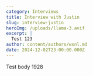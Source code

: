 ```yaml
---
category: Interviews
title: Interview with Justin
slug: interview-justin
heroImg: /uploads/llama-3.avif
excerpt: |
  Test 123
author: content/authors/wsnl.md
date: 2024-12-02T23:00:00.000Z
---
```


Test body 1928
